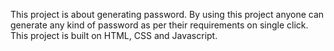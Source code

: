 This project is about generating password.
By using this project anyone can generate any kind of password as per their requirements on single click.
This project is built on HTML, CSS and Javascript.
